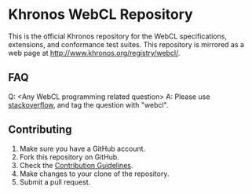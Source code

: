 Khronos WebCL Repository
========================

This is the official Khronos repository for the WebCL specifications,
extensions, and conformance test suites.  This repository is mirrored
as a web page at http://www.khronos.org/registry/webcl/.


FAQ
---
Q: &lt;Any WebCL programming related question&gt;
A: Please use [stackoverflow](http://stackoverflow.com/questions/tagged/webcl),
   and tag the question with "webcl".


Contributing
------------
1. Make sure you have a GitHub account.
2. Fork this repository on GitHub.
3. Check the [Contribution Guidelines](sdk/tests/test-guidelines.md).
4. Make changes to your clone of the repository.
5. Submit a pull request.
